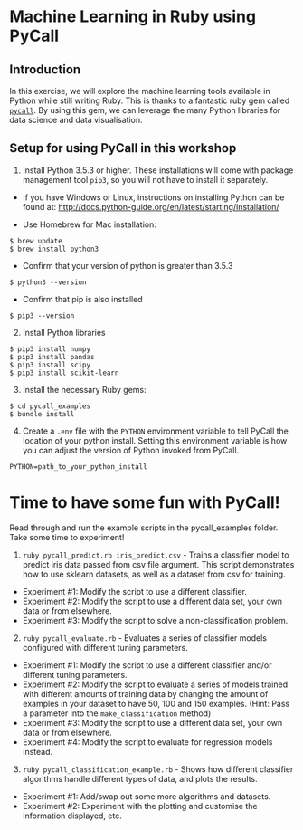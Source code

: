 # Machine Learning in Ruby using PyCall

## Introduction

In this exercise, we will explore the machine learning tools available in Python while still writing Ruby.
This is thanks to a fantastic ruby gem called [`pycall`](https://github.com/mrkn/pycall.rb). By using this gem, we can leverage the many Python libraries for data science and data visualisation.

## Setup for using PyCall in this workshop

1. Install Python 3.5.3 or higher. These installations will come with package management tool `pip3`, so you will not have to install it separately.
- If you have Windows or Linux, instructions on installing Python can be found at: http://docs.python-guide.org/en/latest/starting/installation/

- Use Homebrew for Mac installation:
```
$ brew update
$ brew install python3
```
- Confirm that your version of python is greater than 3.5.3
```
$ python3 --version
```
- Confirm that pip is also installed
```
$ pip3 --version
```

2. Install Python libraries
```
$ pip3 install numpy
$ pip3 install pandas
$ pip3 install scipy
$ pip3 install scikit-learn
```

3. Install the necessary Ruby gems:
```
$ cd pycall_examples
$ bundle install
```

4. Create a `.env` file with the `PYTHON` environment variable to tell PyCall the location of your python install. Setting this environment variable is how you can adjust the version of Python invoked from PyCall.
```
PYTHON=path_to_your_python_install
```

# Time to have some fun with PyCall!

Read through and run the example scripts in the pycall_examples folder. Take some time to experiment!

1. `ruby pycall_predict.rb iris_predict.csv` - Trains a classifier model to predict iris data passed from csv file argument. This script demonstrates how to use sklearn datasets, as well as a dataset from csv for training.
  - Experiment #1: Modify the script to use a different classifier.
  - Experiment #2: Modify the script to use a different data set, your own data or from elsewhere.
  - Experiment #3: Modify the script to solve a non-classification problem.

2. `ruby pycall_evaluate.rb` - Evaluates a series of classifier models configured with different tuning parameters.
  - Experiment #1: Modify the script to use a different classifier and/or different tuning parameters.
  - Experiment #2: Modify the script to evaluate a series of models trained with different amounts of training data by changing the amount of examples in your dataset to have 50, 100 and 150 examples. (Hint: Pass a parameter into the `make_classification` method)
  - Experiment #3: Modify the script to use a different data set, your own data or from elsewhere.
  - Experiment #4: Modify the script to evaluate for regression models instead.

3. `ruby pycall_classification_example.rb` - Shows how different classifier algorithms handle different types of data, and plots the results.
  - Experiment #1: Add/swap out some more algorithms and datasets.
  - Experiment #2: Experiment with the plotting and customise the information displayed, etc.
